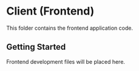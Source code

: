 # Client (Frontend)

This folder contains the frontend application code.

## Getting Started

Frontend development files will be placed here.